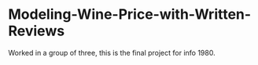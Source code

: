 # Modeling-Wine-Price-with-Written-Reviews
Worked in a group of three, this is the final project for info 1980. 
